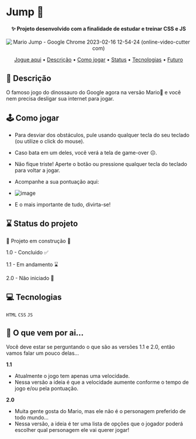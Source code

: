 # Jump 🦘
<h4 align="center">✨ Projeto desenvolvido com a finalidade de estudar e treinar CSS e JS</h4>

<div align="center">
 
 ![Mario Jump - Google Chrome 2023-02-16 12-54-24 (online-video-cutter com)](https://user-images.githubusercontent.com/73961301/219424102-50ff9ef6-3f25-487d-8d35-0c77086fa863.gif)

</div>

<p align="center">
 <a href="https://julliaw.github.io/jump/">Jogue aqui</a> •
 <a href="#objetivos">Descrição</a> •
 <a href="#jogar">Como jogar</a> • 
 <a href="#status">Status</a> • 
 <a href="#tec">Tecnologias</a> • 
 <a href="#futuro">Futuro</a> 
</p>

<h2 id="objetivos">📜 Descrição</h2>

O famoso jogo do dinossauro do Google agora na versão Mario🍄 e você nem precisa desligar sua internet para jogar.

<h2 id="jogar">🕹️ Como jogar</h2>

* Para desviar dos obstáculos, pule usando qualquer tecla do seu teclado (ou utilize o click do mouse).

* Caso bata em um deles, você verá a tela de game-over ☹️.

* Não fique triste! Aperte o botão ou pressione qualquer tecla do teclado para voltar a jogar.

* Acompanhe a sua pontuação aqui:  
* ![image](https://user-images.githubusercontent.com/73961301/219429024-a4814fa2-1780-4ade-a453-d40bebc1214d.png)

* E o mais importante de tudo, divirta-se!

<h2 id="status">⌛ Status do projeto</h2>

:construction: Projeto em construção :construction:

1.0 - Concluido ✅   
 
1.1 - Em andamento ⌛

2.0 - Não iniciado 🛑

<h2 id="tec">💻 Tecnologias</h2>

``HTML``
``CSS``
``JS``

<h2 id="futuro">🔮 O que vem por ai…</h2>

Você deve estar se perguntando o que são as versões 1.1 e 2.0, então vamos falar um pouco delas…

**1.1**
- Atualmente o jogo tem apenas uma velocidade. 
- Nessa versão a ideia é que a velocidade aumente conforme o tempo de jogo e/ou pela pontuação.

**2.0**
- Muita gente gosta do Mario, mas ele não é o personagem preferido de todo mundo…
- Nessa versão, a ideia é ter uma lista de opções que o jogador poderá escolher qual personagem ele vai querer jogar!
